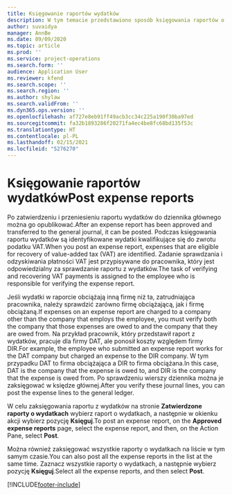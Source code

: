 ```yaml
---
title: Księgowanie raportów wydatków
description: W tym temacie przedstawiono sposób księgowania raportów o wydatkach.
author: suvaidya
manager: AnnBe
ms.date: 09/09/2020
ms.topic: article
ms.prod: ''
ms.service: project-operations
ms.search.form: ''
audience: Application User
ms.reviewer: kfend
ms.search.scope: ''
ms.search.region: ''
ms.author: shylaw
ms.search.validFrom: ''
ms.dyn365.ops.version: ''
ms.openlocfilehash: af727e8eb91ff49acb3cc34c225a190f30ba97ed
ms.sourcegitcommit: fa32b1893286f20271fa4ec4be8fc68bd135f53c
ms.translationtype: HT
ms.contentlocale: pl-PL
ms.lasthandoff: 02/15/2021
ms.locfileid: "5276270"
---
```

# <a name="post-expense-reports"></a><span data-ttu-id="30faf-103">Księgowanie raportów wydatków</span><span class="sxs-lookup"><span data-stu-id="30faf-103">Post expense reports</span></span>

<span data-ttu-id="30faf-104">Po zatwierdzeniu i przeniesieniu raportu wydatków do dziennika głównego można go opublikować.</span><span class="sxs-lookup"><span data-stu-id="30faf-104">After an expense report has been approved and transferred to the general journal, it can be posted.</span></span> <span data-ttu-id="30faf-105">Podczas księgowania raportu wydatków są identyfikowane wydatki kwalifikujące się do zwrotu podatku VAT.</span><span class="sxs-lookup"><span data-stu-id="30faf-105">When you post an expense report, expenses that are eligible for recovery of value-added tax (VAT) are identified.</span></span> <span data-ttu-id="30faf-106">Zadanie sprawdzania i odzyskiwania płatności VAT jest przypisywane do pracownika, który jest odpowiedzialny za sprawdzanie raportu z wydatków.</span><span class="sxs-lookup"><span data-stu-id="30faf-106">The task of verifying and recovering VAT payments is assigned to the employee who is responsible for verifying the expense report.</span></span>

<span data-ttu-id="30faf-107">Jeśli wydatki w raporcie obciążają inną firmę niż ta, zatrudniająca pracownika, należy sprawdzić zarówno firmę obciążającą, jak i firmę obciążaną.</span><span class="sxs-lookup"><span data-stu-id="30faf-107">If expenses on an expense report are charged to a company other than the company that employs the employee, you must verify both the company that those expenses are owed to and the company that they are owed from.</span></span> <span data-ttu-id="30faf-108">Na przykład pracownik, który przedstawił raport z wydatków, pracuje dla firmy DAT, ale ponosił koszty względem firmy DIR.</span><span class="sxs-lookup"><span data-stu-id="30faf-108">For example, the employee who submitted an expense report works for the DAT company but charged an expense to the DIR company.</span></span> <span data-ttu-id="30faf-109">W tym przypadku DAT to firma obciążająca a DIR to firma obciążana.</span><span class="sxs-lookup"><span data-stu-id="30faf-109">In this case, DAT is the company that the expense is owed to, and DIR is the company that the expense is owed from.</span></span> <span data-ttu-id="30faf-110">Po sprawdzeniu wierszy dziennika można je zaksięgować w księdze głównej.</span><span class="sxs-lookup"><span data-stu-id="30faf-110">After you verify these journal lines, you can post the expense lines to the general ledger.</span></span>

<span data-ttu-id="30faf-111">W celu zaksięgowania raportu z wydatków na stronie **Zatwierdzone raporty o wydatkach** wybierz raport o wydatkach, a następnie w okienku akcji wybierz pozycję **Księguj**.</span><span class="sxs-lookup"><span data-stu-id="30faf-111">To post an expense report, on the **Approved expense reports** page, select the expense report, and then, on the Action Pane, select **Post**.</span></span>

<span data-ttu-id="30faf-112">Można również zaksięgować wszystkie raporty o wydatkach na liście w tym samym czasie.</span><span class="sxs-lookup"><span data-stu-id="30faf-112">You can also post all the expense reports in the list at the same time.</span></span> <span data-ttu-id="30faf-113">Zaznacz wszystkie raporty o wydatkach, a następnie wybierz pozycję **Księguj**.</span><span class="sxs-lookup"><span data-stu-id="30faf-113">Select all the expense reports, and then select **Post**.</span></span>


[!INCLUDE[footer-include](../includes/footer-banner.md)]